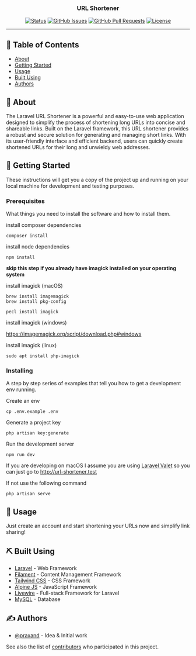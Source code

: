 <h3 align="center">URL Shortener</h3>

<div align="center">

[![Status](https://img.shields.io/badge/status-active-success.svg)]()
[![GitHub Issues](https://img.shields.io/github/issues/praxand/url-shortener.svg)](https://github.com/praxand/url-shortener/issues)
[![GitHub Pull Requests](https://img.shields.io/github/issues-pr/praxand/url-shortener.svg)](https://github.com/praxand/url-shortener/pulls)
[![License](https://img.shields.io/badge/license-MIT-blue.svg)](/LICENSE)

</div>

---

## 📝 Table of Contents

-   [About](#about)
-   [Getting Started](#getting_started)
-   [Usage](#usage)
-   [Built Using](#built_using)
-   [Authors](#authors)

## 🧐 About <a name="about"></a>

The Laravel URL Shortener is a powerful and easy-to-use web application designed to simplify the process of shortening long URLs into concise and shareable links. Built on the Laravel framework, this URL shortener provides a robust and secure solution for generating and managing short links. With its user-friendly interface and efficient backend, users can quickly create shortened URLs for their long and unwieldy web addresses.

## 🏁 Getting Started <a name="getting_started"></a>

These instructions will get you a copy of the project up and running on your local machine for development and testing purposes.

### Prerequisites

What things you need to install the software and how to install them.

install composer dependencies
```
composer install
```

install node dependencies
```
npm install
```

**skip this step if you already have imagick installed on your operating system**

install imagick (macOS)
```
brew install imagemagick
brew install pkg-config

pecl install imagick
```

install imagick (windows)

https://imagemagick.org/script/download.php#windows

install imagick (linux)
```
sudo apt install php-imagick
```

### Installing

A step by step series of examples that tell you how to get a development env running.

Create an env
```
cp .env.example .env
```

Generate a project key
```
php artisan key:generate
```

Run the development server
```
npm run dev
```

If you are developing on macOS I assume you are using [Laravel Valet](https://laravel.com/docs/10.x/valet) so you can just go to http://url-shortener.test

If not use the following command
```
php artisan serve
```

## 🎈 Usage <a name="usage"></a>

Just create an account and start shortening your URLs now and simplify link sharing!

## ⛏️ Built Using <a name="built_using"></a>

-   [Laravel](https://laravel.com/) - Web Framework
-   [Filament](https://filamentphp.com/) - Content Management Framework
-   [Tailwind CSS](https://tailwindcss.com/) - CSS Framework
-   [Alpine JS](https://alpinejs.dev/) - JavaScript Framework
-   [Livewire](https://livewire.laravel.com/) - Full-stack Framework for Laravel
-   [MySQL](https://www.mysql.com/) - Database

## ✍️ Authors <a name="authors"></a>

-   [@praxand](https://github.com/praxand) - Idea & Initial work

See also the list of [contributors](https://github.com/praxand/url-shortener/contributors) who participated in this project.
